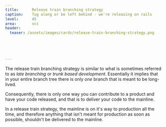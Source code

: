 ```yaml
---
title:      Release train branching strategy
caption:    Tug along or be left behind - we're releasing on rails
level:      45
area:       vcs
header:
  teaser: /assets/images/cards/release-train-branching-strategy.png





---
```


The release train branching strategy is similar to what is sometimes referred to as _late branching_ or _trunk based development_. 
Essentially it implies that in your entire branch tree there is only _one_ branch that is meant to be long-lived.

Consequently, there is only one way you can contribute to a product and have your code released, and that is to deliver your code to the mainline.

In a release train strategy, the mainline is on it's way to production all the time, and therefore anything that isn't meant for production as soon as possible, shouldn't be delivered to the mainline.
